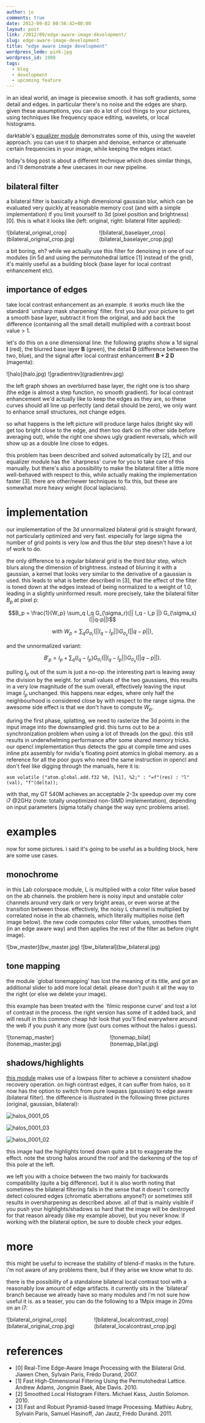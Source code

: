 ```yaml
---
author: jo
comments: true
date: 2012-09-02 00:56:42+00:00
layout: post
link: /2012/09/edge-aware-image-development/
slug: edge-aware-image-development
title: "edge aware image development"
wordpress_lede: pink.jpg
wordpress_id: 1908
tags:
  - blog
  - development
  - upcoming feature
---
```

in an ideal world, an image is piecewise smooth. it has soft gradients, some detail and edges. in particular there's no noise and the edges are sharp. given these assumptions, you can do a lot of cool things to your pictures, using techniques like frequency space editing, wavelets, or local histograms.

darktable's [equalizer module](/blog/2011-11-05-darktable-and-research/2011-11-05-darktable-and-research.md) demonstrates some of this, using the wavelet approach. you can use it to sharpen and denoise, enhance or attenuate certain frequencies in your image, while keeping the edges intact.

today's blog post is about a different technique which does similar things, and i'll demonstrate a few usecases in our new pipeline.



## bilateral filter

a bilateral filter is basically a high dimensional gaussian blur, which can be evaluated very quickly at reasonable memory cost (and with a simple implementation) if you limit yourself to 3d (pixel position and brightness) [0]. this is what it looks like (left: original, right: bilateral filter applied):

<span style="display: table-row;">
<span style="display: table-cell">![bilateral_original_crop](bilateral_original_crop.jpg)</span>
&nbsp;
<span style="display: table-cell">![bilateral_baselayer_crop](bilateral_baselayer_crop.jpg)</span>
</span>

a bit boring, eh? while we actually use this filter for denoising in one of our modules (in 5d and using the permutohedral lattice [1] instead of the grid), it's mainly useful as a building block (base layer for local contrast enhancement etc).

## importance of edges

take local contrast enhancement as an example. it works much like the standard `unsharp mask sharpening' filter. first you blur your picture to get a smooth base layer, subtract it from the original, and add back the difference (containing all the small detail) multiplied with a contrast boost value > 1.

let's do this on a one dimensional line. the following graphs show a 1d signal **I** (red), the blurred base layer **B** (green), the detail **D** (difference between the two, blue), and the signal after local contrast enhancement **B + 2 D** (magenta):

<span style="display: table-row;">
<span style="display: table-cell">![halo](halo.jpg)</span>
&nbsp;
<span style="display: table-cell">![gradientrev](gradientrev.jpg)</span>
</span>

the left graph shows an overblurred base layer, the right one is too sharp (the edge is almost a step function, no smooth gradient). for local contrast enhancement we'd actually like to keep the edges as they are, so these curves should all line up perfectly (and detail should be zero), we only want to enhance small structures, not change edges.

so what happens is the left picture will produce large halos (bright sky will get too bright close to the edge, and then too dark on the other side before averaging out), while the right one shows ugly gradient reversals, which will show up as a double line close to edges.

this problem has been described and solved automatically by [2], and our equalizer module has the `sharpness' curve for you to take care of this manually. but there's also a possibility to make the bilateral filter a little more well-behaved with respect to this, while actually making the implementation faster [3]. there are other/newer techniques to fix this, but these are somewhat more heavy weight (local laplacians).

# implementation

our implementation of the 3d unnormalized bilateral grid is straight forward, not particularly optimized and very fast. especially for large sigma the number of grid points is very low and thus the blur step doesn't have a lot of work to do.

the only difference to a regular bilateral grid is the third blur step, which blurs along the dimension of brightness. instead of blurring it with a gaussian, a kernel that looks very similar to the derivative of a gaussian is used. this leads to what is better described in [3], that the effect of the filter is toned down at the edges instead of being normalized to a weight of 1.0, leading in a slightly uninformed result. more precisely, take the bilateral filter $B_p$ at pixel p:

$$B_p = \frac{1}{W_p} \sum_q I_q G_{\sigma_r}(|| I_q - I_p ||) G_{\sigma_s}(||q-p||)$$

$$\mbox{ with } W_p = \sum_q G_{\sigma_r}(|| I_q - I_p ||) G_{\sigma_s}(||q-p||),$$

and the unnormalized variant:

$$B'_p = I_p + \sum_q (I_q-I_p) G_{\sigma_r}(|| I_q - I_p ||) G_{\sigma_s}(||q-p||).$$

pulling $I_p$ out of the sum is just a no-op. the interesting part is leaving away the division by the weight. for small values of the two gaussians, this results in a very low magnitude of the sum overall, effectively leaving the input image $I_p$ unchanged. this happens near edges, where only half the neighbourhood is considered close by with respect to the range sigma. the awesome side effect is that we don't have to compute $W_p$.

during the first phase, splatting, we need to rasterize the 3d points in the input image into the downsampled grid. this turns out to be a synchronization problem when using a lot of threads (on the gpu). this still results in underwhelming performance after some shared memory tricks.
our opencl implementation thus detects the gpu at compile time and uses inline ptx assembly for nvidia's floating point atomics in global memory. as a reference for all the poor guys who need the same instruction in opencl and don't feel like digging through the manuals, here it is:

`asm volatile ("atom.global.add.f32 %0, [%1], %2;" : "=f"(res) : "l"(val), "f"(delta));`

with that, my GT 540M achieves an acceptable 2-3x speedup over my core i7 @2GHz (note: totally unoptimized non-SIMD implementation), depending on input parameters (sigma totally change the way sync problems arise).

# examples

now for some pictures. i said it's going to be useful as a building block, here are some use cases.

## monochrome

in this Lab colorspace module, L is multiplied with a color filter value based on the ab channels.
the problem here is noisy input and unstable color channels around very dark or very bright areas, or even worse at the transition between those. effectively, the noisy L channel is multiplied by correlated noise in the ab channels, which literally multiplies noise (left image below).
the new code computes color filter values, smoothes them (in an edge aware way) and then applies the rest of the filter as before (right image).

<span style="display: table-row;">
<span style="display: table-cell">![bw_master](bw_master.jpg)</span>
&nbsp;
<span style="display: table-cell">![bw_bilateral](bw_bilateral.jpg)</span>
</span>

## tone mapping

the module `global tonemapping' has lost the meaning of its title, and got an additional slider to add more local detail. please don't push it all the way to the right (or else we delete your image).

this example has been treated with the `filmic response curve' and lost a lot of contrast in the process. the right version has some of it added back, and will result in this common cheap hdr look that you'll find everywhere around the web if you push it any more (just ours comes without the halos i guess).

<span style="display: table-row;">
<span style="display: table-cell">![tonemap_master](tonemap_master.jpg)</span>
&nbsp;
<span style="display: table-cell">![tonemap_bilat](tonemap_bilat.jpg)</span>
</span>

## shadows/highlights

[this module](/blog/2012-02-17-shadow-recovery-revisited/2012-02-17-shadow-recovery-revisited.md) makes use of a lowpass filter to achieve a consistent shadow recovery operation. on high contrast edges, it can suffer from halos, so it now has the option to switch from pure lowpass (gaussian) to edge aware (bilateral filter). the difference is illustrated in the following three pictures (original, gaussian, bilateral):

![halos_0001_05](halos_0001_05.jpg)

![halos_0001_03](halos_0001_03.jpg)

![halos_0001_02](halos_0001_02.jpg)

this image had the highlights toned down quite a bit to exaggerate the effect. note the strong halos around the roof and the darkening of the top of this pole at the left.

we left you with a choice between the two mainly for backwards compatibility (quite a big difference). but it is also worth noting that sometimes the bilateral filtering fails in the sense that it doesn't correctly detect coloured edges (chromatic aberrations anyone?) or sometimes still results in oversharpening as described above. all of that is mainly visible if you push your highlights/shadows so hard that the image will be destroyed for that reason already (like my example above), but you never know. if working with the bilateral option, be sure to double check your edges.

# more

this might be useful to increase the stability of blend-if masks in the future. i'm not aware of any problems there, but if they arise we know what to do.

there is the possibility of a standalone bilateral local contrast tool with a reasonably low amount of edge artifacts. it currently sits in the `bilateral' branch because we already have so many modules and i'm not sure how useful it is. as a teaser, you can do the following to a 1Mpix image in 20ms on an i7:

<span style="display: table-row;">
<span style="display: table-cell">![bilateral_original_crop](bilateral_original_crop.jpg)</span>
&nbsp;
<span style="display: table-cell">![bilateral_localcontrast_crop](bilateral_localcontrast_crop.jpg)</span>
</span>


# references

* [0] Real-Time Edge-Aware Image Processing with the Bilateral Grid. Jiawen Chen, Sylvain Paris, Frédo Durand, 2007.
* [1] Fast High-Dimensional Filtering Using the Permutohedral Lattice. Andrew Adams, Jongmin Baek, Abe Davis. 2010.
* [2] Smoothed Local Histogram Filters. Michael Kass, Justin Solomon. 2010.
* [3] Fast and Robust Pyramid-based Image Processing. Mathieu Aubry, Sylvain Paris, Samuel Hasinoff, Jan Jautz, Frédo Durand. 2011.
